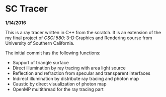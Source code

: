 # SC Tracer

**1/14/2016**

This is a ray tracer written in C++ from the scratch. It is an extension of the my final project of _CSCI 580_: 3-D Graphics and Rendering course from University of Southern California. 

The initial commit has the following functions:

* Support of triangle surface
* Direct illumination by ray tracing with area light source
* Reflection and refraction from specular and transparent interfaces
* Indirect illumination by distribute ray tracing and photon map
* Caustic by direct visualization of photon map
* OpenMP multithread for the ray tracing part